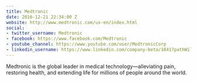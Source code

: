 ```yaml
---
title: Medtronic
date: 2016-12-21 22:34:00 Z
website: http://www.medtronic.com/us-en/index.html
social:
- twitter_username: Medtronic
- facebook: https://www.facebook.com/Medtronic
- youtube_channel: https://www.youtube.com/user/MedtronicCorp
- linkedin_username: https://www.linkedin.com/company-beta/1841?pathWildcard=1841
---
```


Medtronic is the global leader in medical technology—alleviating pain, restoring health, and extending life for millions of people around the world.